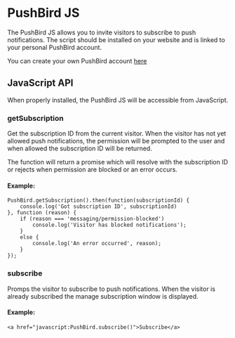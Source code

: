 # PushBird JS
The PushBird JS allows you to invite visitors to subscribe to push notifications. The script should be installed on your website and is linked to your personal PushBird account. 

You can create your own PushBird account [here](https://dashboard.pushbird.com/register)

## JavaScript API
When properly installed, the PushBird JS will be accessible from JavaScript.

### getSubscription
Get the subscription ID from the current visitor. When the visitor has not yet allowed push notifications, the permission will be prompted to the user and when allowed the subscription ID will be returned.

The function will return a promise which will resolve with the subscription ID or rejects when permission are blocked or an error occurs.

#### Example:
```
PushBird.getSubscription().then(function(subscriptionId) {
    console.log('Got subscription ID', subscriptionId)
}, function (reason) {
    if (reason === 'messaging/permission-blocked')
        console.log('Visitor has blocked notifications');
    }
    else {
        console.log('An error occurred', reason);
    }
});
```

### subscribe
Promps the visitor to subscribe to push notifications. When the visitor is already subscribed the manage subscription window is displayed.

#### Example:
```
<a href="javascript:PushBird.subscribe()">Subscribe</a>
```
